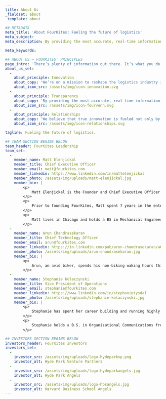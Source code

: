 ```yaml
---
title: About Us
_fieldset: about
_template: about

## METADATA
meta_title: 'About FourKites: Fueling the future of logistics'
meta_subject: 
meta_description: By providing the most accurate, real-time information, we empower our customers to make proactive business decisions.

meta_keywords:

## ABOUT US — FOURKITES' PRINCIPLES
page_intro: 'There’s plenty of information out there. It’s what you do with it that counts.'
about_us_set:
  -
    about_principle: Innovation
    about_copy: 'We’re on a mission to reshape the logistics industry into one that’s defined by transparency and efficiency. We believe in getting creative to support businesses of all sizes. See our suite of products to learn more about how we’ll do just that.'
    about_icon_src: /assets/img/icon-innovation.svg
  -
    about_principle: Transparency
    about_copy: 'By providing the most accurate, real-time information, we empower our customers to make proactive business decisions. We pull together disparate information to enable everyone to work together.'
    about_icon_src: /assets/img/icon-fourvenn.svg
  -
    about_principle: Relationships
    about_copy: 'We believe that true innovation is fueled not only by technology but by the power of relationships. We help you build trust through transparency and utilize a robust network of all the major GPS providers to make your operations run as smoothly and efficiently as possible. Come join us.'
    about_icon_src: /assets/img/icon-relationships.svg

tagline: Fueling the future of logistics.

## TEAM SECTION BEGINS BELOW
team_header: FourKites Leadership
team_set:
  -
    member_name: Matt Elenjickal
    member_title: Chief Executive Officer
    member_email: matt@fourkites.com
    member_linkedin: https://www.linkedin.com/in/mattelenjickal
    member_photo: /assets/img/uploads/matt-elenjickal.jpg
    member_bio: |
        <p>
            Matt Elenjickal is the Founder and Chief Executive Officer of FourKites. In this role he is responsible for defining and implementing the company’s vision and strategy for the team, customers and investors. Matt works closely with the company Executive Team in creating the go-to-market strategy based on the analysis and insights from market research. Matt also works closely with the company CTO to guide technical innovation and product rollout; define product roadmaps; prioritize feature implementations based on customer feedback and secure key intellectual property including patents and trademarks.
        </p>
        <p>
            Prior to founding FourKites, Matt spent 7 years in the enterprise software space working for market leaders such as Oracle Corp and i2 Technologies/JDA Software Group. Matt has led high-impact teams that implemented logistics strategies and systems at P&G, Nestle, Kraft, Anheuser-Busch Inbev, Tyco, Argos and Nokia across North America, Western Europe and Latin America. Matt is passionate about logistics and supply chain management and has a keen sense of how technology can disrupt the traditional silo based planning and execution.
        </p>
        <p>
            Matt lives in Chicago and holds a BS in Mechanical Engineering from College of Engineering, Guindy, an MS in Industrial Engineering and Management Science from Northwestern University and an MBA from Kellogg School of Management.
        </p>
  -
    member_name: Arun Chandrasekaran
    member_title: Chief Technology Officer
    member_email: arun@fourkites.com
    member_linkedin: https://in.linkedin.com/pub/arun-chandrasekaran/a6/244/68b
    member_photo: /assets/img/uploads/arun-chandrasekaran.jpg
    member_bio: |
        <p>
            Arun, an avid biker, spends his non-biking waking hours thinking and building large enterprise systems using the latest in web & mobile technologies. He brings with him a wealth of experience working on several highly scalable systems that process millions of transactions per day serving tens of thousands of users. Unabashed technology enthusiast, he stays abreast with the latest and greatest in the software development and is an expert in cloud computing. He eats, drinks, lives and dreams ways to solve the challenges facing the trucking industry with the power of technology.
        </p>
  -
    member_name: Stephanie Kolaczynski 
    member_title: Vice President of Operations
    member_email: stephanie@fourkites.com
    member_linkedin: https://www.linkedin.com/in/stephanietysdal
    member_photo: /assets/img/uploads/stephanie-kolaczynski.jpg
    member_bio: |
        <p>
            Stephanie has spent her career building and running highly efficient teams, making sure that behind-the-scenes and customer-facing operations are reliable, scalable, and seamless. She is passionate about the customer experience and optimizing every interaction, through both product and people. Stephanie joins us most recently from Zenefits, where she led the Client Support team. She brings extensive experience scaling and running high quality service and operations organizations, with proven success in high-growth early stage startups and large, established organizations alike.
        </p>
        <p>
            Stephanie holds a B.S. in Organizational Communications from Northwestern University and a M.B.A from the University of Southern California Marshall School of Business.
        </p>

## INVESTORS SECTION BEGINS BELOW
investors_header: FourKites Investors
investors_set:
  - 
    investor_src: /assets/img/uploads/logo-hydeparkvp.png
    investor_alt: Hyde Park Venture Partners
  - 
    investor_src: /assets/img/uploads/logo-hydeparkangels.jpg
    investor_alt: Hyde Park Angels
  - 
    investor_src: /assets/img/uploads/logo-hbsangels.jpg
    investor_alt: Harvard Business School Angels
---
```

